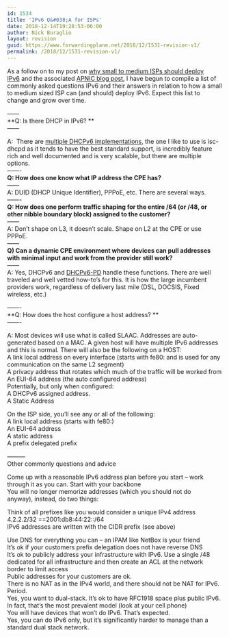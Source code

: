 ```yaml
---
id: 1534
title: 'IPv6 Q&#038;A for ISPs'
date: 2018-12-14T19:28:53-06:00
author: Nick Buraglio
layout: revision
guid: https://www.forwardingplane.net/2018/12/1531-revision-v1/
permalink: /2018/12/1531-revision-v1/
---
```

As a follow on to my post on [why small to medium ISPs should deploy IPv6](https://www.forwardingplane.net/2018/09/as-a-small-to-medium-isp-why-you-should-deploy-ipv6/) and the associated [APNIC blog post,](https://blog.apnic.net/2018/12/13/three-reasons-why-ipv6-is-worth-the-effort/) I have begun to compile a list of commonly asked questions IPv6 and their answers in relation to how a small to medium sized ISP can (and should) deploy IPv6. Expect this list to change and grow over time. 

&#8212;&#8212;  
**Q: Is there DHCP in IPv6? **  
&#8212;&#8212;

A:  There are [multiple DHCPv6 implementations](https://en.wikipedia.org/wiki/DHCPv6), the one I like to use is isc-dhcpd as it tends to have the best standard support, is incredibly feature rich and well documented and is very scalable, but there are multiple options.   
&#8212;&#8212;-  
**Q: How does one know what IP address the CPE has?**  
&#8212;&#8212;  
A: DUID (DHCP Unique Identifier), PPPoE, etc. There are several ways.   
&#8212;&#8212;-  
**Q: How does one perform traffic shaping for the entire /64 (or /48, or other nibble boundary block) assigned to the customer?**  
&#8212;&#8212;  
A: Don’t shape on L3, it doesn’t scale. Shape on L2 at the CPE or use PPPoE.   
&#8212;&#8212;  
**Q) Can a dynamic CPE environment where devices can pull addresses with minimal input and work from the provider still work?**  
&#8212;&#8212;  
A: Yes, DHCPv6 and [DHCPv6-PD](https://en.wikipedia.org/wiki/Prefix_delegation) handle these functions. There are well traveled and well vetted how-to’s for this. It is how the large incumbent providers work, regardless of delivery last mile (DSL, DOCSIS, Fixed wireless, etc.) 

&#8212;&#8212;-  
**Q: How does the host configure a host address? **  
&#8212;&#8212;-

A: Most devices will use what is called SLAAC. Addresses are auto-generated based on a MAC. A given host will have multiple IPv6 addresses and this is normal. There will also be the following on a HOST:  
A link local address on every interface (starts with fe80: and is used for any communication on the same L2 segment)  
A privacy address that rotates which much of the traffic will be worked from  
An EUI-64 address (the auto configured address)  
Potentially, but only when configured:  
A DHCPv6 assigned address.   
A Static Address

On the ISP side, you’ll see any or all of the following:  
A link local address (starts with fe80:)  
An EUI-64 address  
A static address  
A prefix delegated prefix

———  
Other commonly questions and advice

Come up with a reasonable IPv6 address plan before you start &#8211; work through it as you can. Start with your backbone  
You will no longer memorize addresses (which you should not do anyway), instead, do two things:

Think of all prefixes like you would consider a unique IPv4 address 4.2.2.2/32 ==2001:db8:44:22::/64  
IPv6 addresses are written with the CIDR prefix (see above)

Use DNS for everything you can &#8211; an IPAM like NetBox is your friend  
It’s ok if your customers prefix delegation does not have reverse DNS  
It’s ok to publicly address your infrastructure with IPv6. Use a single /48 dedicated for all infrastructure and then create an ACL at the network border to limit access  
Public addresses for your customers are ok.   
There is no NAT as in the IPv4 world, and there should not be NAT for IPv6. Period.   
Yes, you want to dual-stack. It’s ok to have RFC1918 space plus public IPv6. In fact, that’s the most prevalent model (look at your cell phone)  
You will have devices that won’t do IPv6. That’s expected.   
Yes, you can do IPv6 only, but it’s significantly harder to manage than a standard dual stack network. 